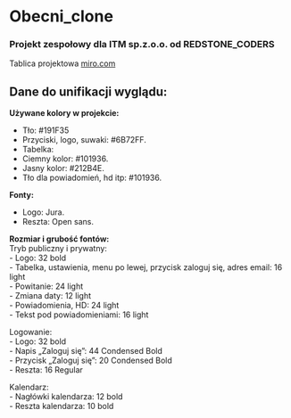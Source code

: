 # Obecni_clone
### Projekt zespołowy dla ITM sp.z.o.o. od REDSTONE_CODERS

Tablica projektowa [miro.com](https://miro.com/welcomeonboard/b25YWlhCN21YSmJFTFNNVno5dlppVkxWQjVaWmFyV1FndDFjYmQxbWtabUhDZGtzNVZuU3BpSzFoNm9EaXprYnwzNDU4NzY0NTM5MDc5NzgyMDE4fDI=?share_link_id=916940200239 'miro')

## Dane do unifikacji wyglądu:
**Używane kolory w projekcie:**  
- Tło: #191F35  
- Przyciski, logo, suwaki: #6B72FF.  
- Tabelka:  
- Ciemny kolor: #101936.  
- Jasny kolor: #212B4E.  
- Tło dla powiadomień, hd itp: #101936. 

**Fonty:**  
- Logo: Jura.  
- Reszta: Open sans. 

**Rozmiar  i grubość fontów:**  
Tryb publiczny i prywatny:  
	- Logo: 32 bold  
	- Tabelka, ustawienia, menu po lewej, przycisk zaloguj się, adres email: 16 light  
	- Powitanie: 24 light  
	- Zmiana daty: 12 light  
	- Powiadomienia, HD: 24 light  
	- Tekst pod powiadomieniami: 16 light  
	  
Logowanie:  
	- Logo: 32 bold  
	- Napis „Zaloguj się”:  44 Condensed Bold  
	- Przycisk „Zaloguj się”: 20 Condensed Bold  
	- Reszta: 16 Regular
  
Kalendarz:  
	- Nagłówki kalendarza: 12 bold  
	- Reszta kalendarza: 10 bold  
